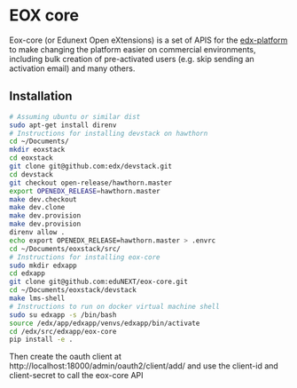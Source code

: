# EOX core

Eox-core (or Edunext Open eXtensions) is a set of APIS for the [edx-platform](https://github.com/edx/edx-platform) to make changing the platform easier on commercial environments, including bulk creation of pre-activated users (e.g. skip sending an activation email) and many others.

## Installation
```bash
# Assuming ubuntu or similar dist
sudo apt-get install direnv
# Instructions for installing devstack on hawthorn 
cd ~/Documents/
mkdir eoxstack
cd eoxstack
git clone git@github.com:edx/devstack.git
cd devstack
git checkout open-release/hawthorn.master
export OPENEDX_RELEASE=hawthorn.master
make dev.checkout
make dev.clone
make dev.provision
make dev.provision
direnv allow .
echo export OPENEDX_RELEASE=hawthorn.master > .envrc
cd ~/Documents/eoxstack/src/
# Instructions for installing eox-core
sudo mkdir edxapp
cd edxapp
git clone git@github.com:eduNEXT/eox-core.git
cd ~/Documents/eoxstack/devstack
make lms-shell
# Instructions to run on docker virtual machine shell
sudo su edxapp -s /bin/bash
source /edx/app/edxapp/venvs/edxapp/bin/activate
cd /edx/src/edxapp/eox-core
pip install -e .
```
Then create the oauth client at http://localhost:18000/admin/oauth2/client/add/ and use the client-id and client-secret to call the eox-core API
